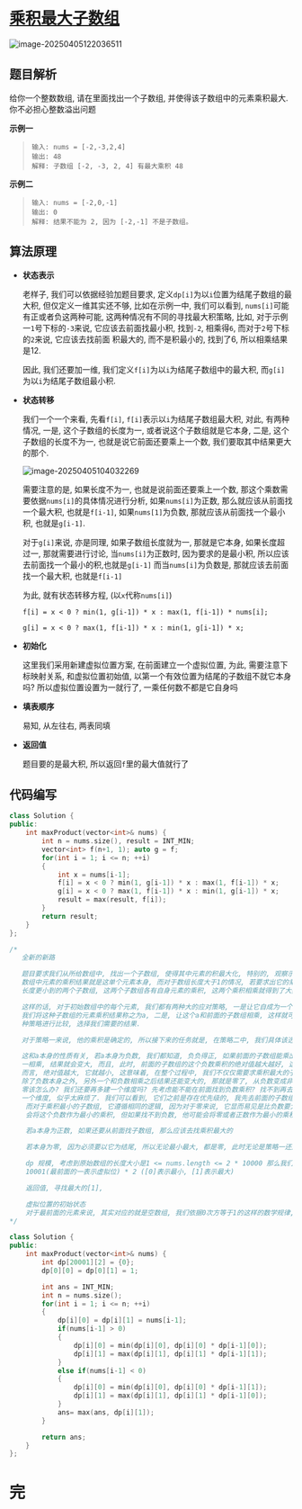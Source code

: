 # [乘积最大子数组](https://leetcode.cn/problems/maximum-product-subarray)

![image-20250405122036511](https://md-wind.oss-cn-nanjing.aliyuncs.com/md/20250405122036563.png)

## 题目解析

给你一个整数数组, 请在里面找出一个子数组, 并使得该子数组中的元素乘积最大. 你不必担心整数溢出问题

**示例一**

>```
>输入: nums = [-2,-3,2,4]
>输出: 48
>解释: 子数组 [-2, -3, 2, 4] 有最大乘积 48
>```

**示例二**

>```
>输入: nums = [-2,0,-1]
>输出: 0
>解释: 结果不能为 2, 因为 [-2,-1] 不是子数组。
>```

## 算法原理

- **状态表示**

  老样子, 我们可以依据经验加题目要求, 定义`dp[i]`为以`i`位置为结尾子数组的最大积, 但仅定义一维其实还不够, 比如在示例一中, 我们可以看到, `nums[i]`可能有正或者负这两种可能, 这两种情况有不同的寻找最大积策略, 比如, 对于示例一`1`号下标的`-3`来说, 它应该去前面找最小积, 找到`-2`, 相乘得`6`,   而对于`2`号下标的`2`来说, 它应该去找前面 积最大的, 而不是积最小的, 找到了6, 所以相乘结果是12.

  因此, 我们还要加一维, 我们定义`f[i]`为以`i`为结尾子数组中的最大积, 而`g[i]`为以`i`为结尾子数组最小积.

- **状态转移**

  我们一个一个来看, 先看`f[i]`, `f[i]`表示以`i`为结尾子数组最大积, 对此, 有两种情况, 一是, 这个子数组的长度为一, 或者说这个子数组就是它本身, 二是, 这个子数组的长度不为一, 也就是说它前面还要乘上一个数, 我们要取其中结果更大的那个.

  ![image-20250405104032269](https://md-wind.oss-cn-nanjing.aliyuncs.com/md/20250405104032323.png)

  需要注意的是, 如果长度不为一, 也就是说前面还要乘上一个数, 那这个乘数需要依据`nums[i]`的具体情况进行分析, 如果`nums[i]`为正数, 那么就应该从前面找一个最大积, 也就是`f[i-1]`, 如果`nums[1]`为负数, 那就应该从前面找一个最小积, 也就是`g[i-1]`.

  对于`g[i]`来说, 亦是同理, 如果子数组长度就为一, 那就是它本身, 如果长度超过一, 那就需要进行讨论, 当`nums[i]`为正数时, 因为要求的是最小积, 所以应该去前面找一个最小的积,也就是`g[i-1]` 而当`nums[i]`为负数是, 那就应该去前面找一个最大积, 也就是`f[i-1]`

  为此, 就有状态转移方程, (以`x`代称`nums[i]`) 

  `f[i] = x < 0 ? min(1, g[i-1]) * x : max(1, f[i-1]) * nums[i];`

  `g[i] = x < 0 ? max(1, f[i-1]) * x : min(1, g[i-1]) * x;`

- **初始化**

  这里我们采用新建虚拟位置方案, 在前面建立一个虚拟位置, 为此, 需要注意下标映射关系, 和虚拟位置初始值, 以第一个有效位置为结尾的子数组不就它本身吗? 所以虚拟位置设置为一就行了, 一乘任何数不都是它自身吗

- **填表顺序**

  易知, 从左往右, 两表同填

- **返回值**

  题目要的是最大积, 所以返回`f`里的最大值就行了

## 代码编写

```cpp
class Solution {
public:
    int maxProduct(vector<int>& nums) {
        int n = nums.size(), result = INT_MIN;
        vector<int> f(n+1, 1); auto g = f;
        for(int i = 1; i <= n; ++i)
        {
            int x = nums[i-1];	
            f[i] = x < 0 ? min(1, g[i-1]) * x : max(1, f[i-1]) * x;
            g[i] = x < 0 ? max(1, f[i-1]) * x : min(1, g[i-1]) * x;
            result = max(result, f[i]);
        }
        return result;
    }
};

/*
   全新的新路

   题目要求我们从所给数组中, 找出一个子数组, 使得其中元素的积最大化, 特别的, 观察示例二可以发现, 当数组中的元素小于2时,
   数组中元素的乘积结果就是这单个元素本身, 而对于数组长度大于1的情况, 若要求出它的乘积, 可以将该数组再进行拆分, 拆分成
   长度更小到的两个子数组, 这两个子数组各有自身元素的乘积, 这两个乘积相乘就得到了大数组的元素积.

   这样的话, 对于初始数组中的每个元素, 我们都有两种大的应对策略, 一是让它自成为一个子数组, 此时它的乘积, 就是它本身
   我们将这种子数组的元素乘积结果称之为a, 二是, 让这个a和前面的子数组相乘, 这样就可以得到一个新的乘积. 然后, 对这两
   种策略进行比较, 选择我们需要的结果.

   对于策略一来说, 他的乘积是确定的, 所以接下来的任务就是, 在策略二中, 我们具体该选择前面的什么样的子数组.

   这和a本身的性质有关, 若a本身为负数, 我们都知道, 负负得正, 如果前面的子数组能乘出来一个负数的乘积, 那么这两个负数
   一相乘, 结果就会变大, 而且, 此时, 前面的子数组的这个负数乘积的绝对值越大越好, 这样得到的结果也就越大, 而对于负数
   而言, 绝对值越大, 它就越小, 这意味着, 在整个过程中, 我们不仅仅需要求乘积最大的子数组, 还需要求乘积最小的子数组
   除了负数本身之外, 另外一个和负数相乘之后结果还能变大的, 那就是零了, 从负数变成非负数了, 显而易见是变大的, 那这个
   零该怎么办? 我们还要再多建一个维度吗? 先考虑能不能在前面找到负数乘积? 找不到再去看能不能找到零? 但如果真的要再建
   一个维度, 似乎太麻烦了. 我们可以看到, 它们之前是存在优先级的, 我先去前面的子数组里面找最小的乘积, 找不到再找零,
    而对于乘积最小的子数组, 它遵循相同的逻辑, 因为对于零来说, 它显而易见是比负数要大的, 所以前面的数组能找到负数必然
    会将这个负数作为最小的乘积, 但如果找不到负数, 他可能会将零或者正数作为最小的乘积. 所以我们只需要寻找最小乘积就可以了

    若a本身为正数, 如果还要从前面找子数组, 那么应该去找乘积最大的

    若本身为零, 因为必须要以它为结尾, 所以无论最小最大, 都是零, 此时无论是策略一还是策略二, 结果都是一样的, 所以我们省略策略二

    dp 规模, 考虑到原始数组的长度大小是1 <= nums.length <= 2 * 10000 那么我们可以创建
    10001(最前面的一表示虚拟位) * 2 ([0]表示最小, [1]表示最大)

    返回值, 寻找最大的[1], 

    虚拟位置的初始状态
    对于最前面的元素来说, 其实对应的就是空数组, 我们依据0次方等于1的这样的数学规律, 对于它们初始化为1
*/

class Solution {
public:
    int maxProduct(vector<int>& nums) {
        int dp[20001][2] = {0};
        dp[0][0] = dp[0][1] = 1;

        int ans = INT_MIN;
        int n = nums.size();
        for(int i = 1; i <= n; ++i)
        {
            dp[i][0] = dp[i][1] = nums[i-1];
            if(nums[i-1] > 0)
            {
                dp[i][0] = min(dp[i][0], dp[i][0] * dp[i-1][0]);
                dp[i][1] = max(dp[i][1], dp[i][1] * dp[i-1][1]);
            }
            else if(nums[i-1] < 0)
            {
                dp[i][0] = min(dp[i][0], dp[i][0] * dp[i-1][1]);
                dp[i][1] = max(dp[i][1], dp[i][1] * dp[i-1][0]);
            }
            ans= max(ans, dp[i][1]);
        }

        return ans;
    }
};
```

# 完